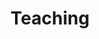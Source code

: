 ---
style: style6
image_path: images/office.jpeg
link_path: teaching.html  
title: Teaching
caption: Graduate Teaching Assistant&#58; Graduate Quantum Mechanics I, II, and Electrodynamics  
---